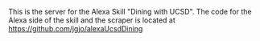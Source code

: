 This is the server for the Alexa Skill "Dining with UCSD". The code for the Alexa side of the skill and the scraper is located at https://github.com/jgjo/alexaUcsdDining 
